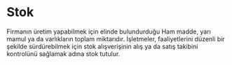 
# Stok 

Firmanın üretim yapabilmek için elinde bulundurduğu Ham madde, yarı mamul ya da varlıkların toplam miktarıdır. 
İşletmeler, faaliyetlerini düzenli bir şekilde sürdürebilmek için stok 
alışverişinin alış ya da satış takibini kontrolünü sağlamak adına stok tutulur. 